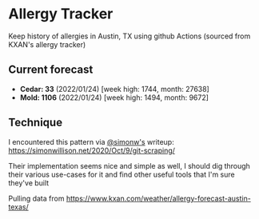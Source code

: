 # Allergy Tracker

Keep history of allergies in Austin, TX using github Actions (sourced from KXAN's allergy tracker)

## Current forecast
<!-- INJECT FORECAST -->
- **Cedar: 33** (2022/01/24)  [week high: 1744, month: 27638]
- **Mold: 1106** (2022/01/24)  [week high: 1494, month: 9672]
<!-- END INJECT FORECAST -->

## Technique

I encountered this pattern via [@simonw's](https://github.com/simonw) writeup: https://simonwillison.net/2020/Oct/9/git-scraping/

Their implementation seems nice and simple as well, I should dig through their various use-cases for it and find other useful tools that I'm sure they've built

Pulling data from https://www.kxan.com/weather/allergy-forecast-austin-texas/
